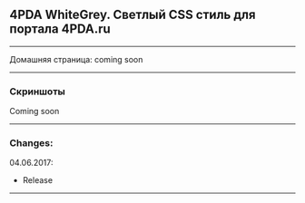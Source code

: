 ## 4PDA WhiteGrey. Светлый CSS стиль для портала 4PDA.ru

***
Домашняя страница: coming soon
***
### Скриншоты
Coming soon


***


### Changes:
04.06.2017:
- Release

***
